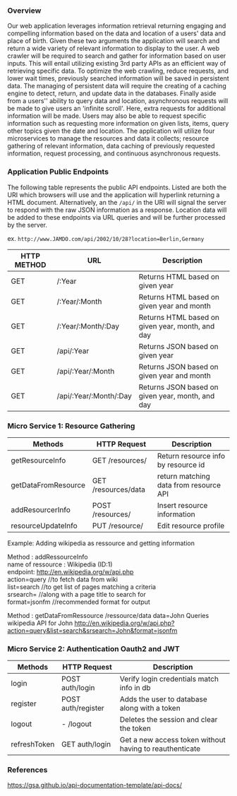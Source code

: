 ### Overview

Our web application leverages information retrieval returning engaging and compelling information based on the data and location of a users\' data and place of birth. Given these two arguments the application will search and return a wide variety of relevant information to display to the user. A web crawler will be required to search and gather for information based on user inputs. This will entail utilizing existing 3rd party APIs as an efficient way of retrieving specific data. To optimize the web crawling, reduce requests, and lower wait times, previously searched information will be saved in persistent data. The managing of persistent data will require the creating of a caching engine to detect, return, and update data in the databases. Finally aside from a users'' ability to query data and location, asynchronous requests will be made to give users an \'infinite scroll\'. Here, extra requests for additional information will be made. Users may also be able to request specific information such as requesting more information on given lists, items, query other topics given the date and location. The application will utilize four microservices to manage the resources and data it collects; resource gathering of relevant information, data caching of previously requested information, request processing, and continuous asynchronous requests.


### Application Public Endpoints

The following table represents the public API endpoints. Listed are both the URI which browsers will use and the application will hyperlink returning a HTML document. Alternatively, an the `/api/` in the URI will signal the server to respond with the raw JSON information as a response. Location data will be added to these endpoints via URL queries and will be further processed by the server.

ex. `http://www.JAMDO.com/api/2002/10/28?location=Berlin,Germany`

| HTTP METHOD | URL                       | Description                                      |
|-------------|---------------------------|--------------------------------------------------|
| GET         | /:Year                  | Returns HTML based on given year                 |
| GET         | /:Year/:Month           | Returns HTML based on given year and month       |
| GET         | /:Year/:Month/:Day     | Returns HTML based on given year, month, and day |
| GET         | /api/:Year               | Returns JSON based on given year                 |
| GET         | /api/:Year/:Month       | Returns JSON based on given year and month       |
| GET         | /api/:Year/:Month/:Day | Returns JSON based on given year, month, and day |


### Micro Service 1: Resource Gathering

| Methods              | HTTP   Request       |            Description                  |
|----------------------|----------------------|-----------------------------------------|
| getResourceInfo     | GET /resources/     | Return resource info by resource id   |
| getDataFromResource | GET /resources/data | return matching data from resource API |
| addResourcerInfo    | POST /resources/    | Insert resource information            |
| resourceUpdateInfo  | PUT /resource/      | Edit resource profile                  |

Example: Adding wikipedia as ressource and getting information<br />


Method : addRessourceInfo<br />
  name of ressource : Wikipedia (ID:1)<br />
  endpoint:  http://en.wikipedia.org/w/api.php <br />
  action=query  //to fetch data from wiki<br />
  list=search   //to get list of pages matching a criteria<br />
  srsearch=      //along with a page title to search for<br />
  format=jsonfm   //recommended format for output<br />
  
Method : getDataFromRessource       /ressource/data      data=John
Queries wikipedia API for John
http://en.wikipedia.org/w/api.php?action=query&list=search&srsearch=John&format=jsonfm


### Micro Service 2: Authentication Oauth2 and JWT<br/>

| Methods              | HTTP   Request       |            Description                  |
|----------------------|----------------------|-----------------------------------------|
| login                | POST auth/login          | Verify login credentials match info in db  |
| register             | POST auth/register       | Adds the user to database along with a token |
| logout               | - /logout            | Deletes the session and clear the token |
| refreshToken         | GET auth/login           | Get a new access token without having to reauthenticate|

### References
https://gsa.github.io/api-documentation-template/api-docs/
